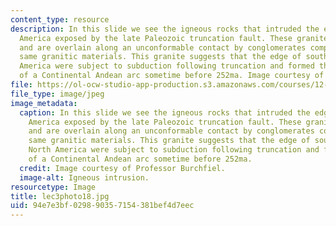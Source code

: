 ```yaml
---
content_type: resource
description: In this slide we see the igneous rocks that intruded the edge of North
  America exposed by the late Paleozoic truncation fault. These granites are ~252ma
  and are overlain along an unconformable contact by conglomerates composed of the
  same granitic materials. This granite suggests that the edge of south-western North
  America were subject to subduction following truncation and formed the beginnings
  of a Continental Andean arc sometime before 252ma. Image courtesy of Professor Burchfiel.
file: https://ol-ocw-studio-app-production.s3.amazonaws.com/courses/12-114-field-geology-i-fall-2005/94e7e3bf029890357154381bef4d7eec_lec3photo18.jpg
file_type: image/jpeg
image_metadata:
  caption: In this slide we see the igneous rocks that intruded the edge of North
    America exposed by the late Paleozoic truncation fault. These granites are ~252ma
    and are overlain along an unconformable contact by conglomerates composed of the
    same granitic materials. This granite suggests that the edge of south-western
    North America were subject to subduction following truncation and formed the beginnings
    of a Continental Andean arc sometime before 252ma.
  credit: Image courtesy of Professor Burchfiel.
  image-alt: Igneous intrusion.
resourcetype: Image
title: lec3photo18.jpg
uid: 94e7e3bf-0298-9035-7154-381bef4d7eec
---
```

